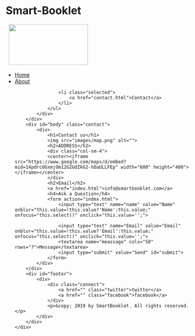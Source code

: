 # Smart-Booklet
<!doctype html>
<!-- Website template by freewebsitetemplates.com -->
<html>
<head>
	<meta charset="UTF-8">
	<meta name="viewport" content="width=device-width, initial-scale=1.0">
	<title>Contact - SmartBooklet </title>
	<link rel="stylesheet" href="css/style.css" type="text/css">
	<link rel="stylesheet" type="text/css" href="css/mobile.css">
	<script src="js/mobile.js" type="text/javascript"></script>
</head>
<body>
	<div id="page">
		<div id="header">
			<div id="navigation">
				<span id="mobile-navigation">&nbsp;</span>
				<a href="index.html" class="logo"><img src="images/logo1.png"width="208" height="107" alt=""></a>
				<ul id="menu">
					<li>
						<a href="index.html">Home</a>
					</li>
					<li>
						<a href="about.html">About</a>
					</li>
					
					
					<li class="selected">
						<a href="contact.html">Contact</a>
					</li>
				</ul>
			</div>
		</div>
		<div id="body" class="contact">
			<div>
				<h1>Contact us</h1>
				<img src="images/map.png" alt="">
				<h2>ADDRESS</h2>
				<div class="col-sm-4">
				<center><iframe src="https://www.google.com/maps/d/embed?mid=14pdrcOGxmjOm12G2UdZkG2-hDaULLFEp" width="600" height="400"></iframe></center>
				</div>
				<h2>Email</h2>
				<a href="index.html">info@smartbooklet.com</a>
				<h4>Ask a Question</h4>
				<form action="index.html">
					<input type="text" name="name" value="Name" onblur="this.value=!this.value?'Name':this.value;" onfocus="this.select()" onclick="this.value='';">
					
					<input type="text" name="Email" value="Email" onblur="this.value=!this.value?'Email':this.value;" onfocus="this.select()" onclick="this.value='';">
					<textarea name="meassage" cols="50" rows="7">Message</textarea>
					<input type="submit" value="Send" id="submit">
				</form>
			</div>
		</div>
		<div id="footer">
			<div>
				<div class="connect">
					<a href="" class="twitter">twitter</a>
					<a href="" class="facebook">facebook</a>
				</div>
				<p>&copy; 2019 by SmartBooklet. All rights reserved.</p>
			</div>
		</div>
	</div>
</body>
</html>
